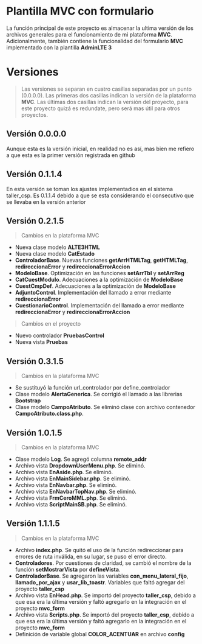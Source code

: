 # Plantilla MVC con formulario

La función principal de este proyecto es almacenar la ultima versión de los archivos generales para el funcionamiento de mi plataforma **MVC**.
Adicionalmente, también contiene la funcionalidad del formulario **MVC** implementado con la plantilla **AdminLTE 3**

# Versiones

> Las versiones se separan en cuatro casillas separadas por un punto (0.0.0.0). Las primeras dos casillas indican la versión de la plataforma **MVC**. Las últimas dos casillas indican la versión del proyecto, para este proyecto quizá es redundate, pero será mas útil para otros proyectos.

## Versión 0.0.0.0

Aunque esta es la versión inicial, en realidad no es así, mas bien me refiero a que esta es la primer versión registrada en github

## Versión 0.1.1.4

En esta versión se toman los ajustes implementadios en el sistema taller_csp. Es 0.1.1.4 debido a que se esta considerando el consecutivo que se llevaba en la versión anterior

## Versión 0.2.1.5

> Cambios en la plataforma MVC

- Nueva clase modelo **ALTE3HTML**
- Nueva clase modelo **CatEstado**
- **ControladorBase**. Nuevas funciones **getArrHTMLTag**, **getHTMLTag**, **redireccionaError** y **redireccionaErrorAccion**
- **ModeloBase**. Optimización en las funciones **setArrTbl** y **setArrReg**
- **CatCuestModulo**. Adecuaciones a la optimización de **ModeloBase**
- **CuestCmpDef**. Adecuaciones a la optimización de **ModeloBase**
- **AdjuntoControl**. Implementación del llamado a error mediante **redireccionaError**
- **CuestionarioControl**. Implementación del llamado a error mediante **redireccionaError** y **redireccionaErrorAccion** 

> Cambios en el proyecto

- Nuevo controlador **PruebasControl**
- Nueva vista **Pruebas**

## Versión 0.3.1.5

> Cambios en la plataforma MVC

- Se sustituyó la función url_controlador por define_controlador
- Clase modelo **AlertaGenerica**. Se corrigió el llamado a las librerias **Bootstrap**
- Clase modelo **CampoAtributo**. Se eliminó clase con archivo contenedor **CampoAtributo.class.php**.

## Versión 1.0.1.5

> Cambios en la plataforma MVC

- Clase modelo **Log**. Se agregó columna **remote_addr**
- Archivo vista **DropdownUserMenu.php**. Se eliminó.
- Archivo vista **EnAside.php**. Se eliminó.
- Archivo vista **EnMainSidebar.php**. Se eliminó.
- Archivo vista **EnNavbar.php**. Se eliminó.
- Archivo vista **EnNavbarTopNav.php**. Se eliminó.
- Archivo vista **FrmCeroMML.php**. Se eliminó.
- Archivo vista **ScriptMainSB.php**. Se eliminó.

## Versión 1.1.1.5

> Cambios en la plataforma MVC

- Archivo **index.php**. Se quitó el uso de la función redireccionar para errores de ruta inválida, en su lugar, se puso el error directo. 
- **Controladores**. Por cuestiones de claridad, se cambió el nombre de la función **setMostrarVista** por **defineVista**.
- **ControladorBase**. Se agregaron las variables **con_menu_lateral_fijo**, **llamado_por_ajax** y **usar_lib_toastr**. Variables que faltó agregar del proyecto **taller_csp** 
- Archivo vista **EnHead.php**. Se importó del proyecto **taller_csp**, debido a que esa era la última versión y faltó agregarlo en la integración en el proyecto **mvc_form**
- Archivo vista **Scripts.php**. Se importó del proyecto **taller_csp**, debido a que esa era la última versión y faltó agregarlo en la integración en el proyecto **mvc_form**
- Definición de variable global **COLOR_ACENTUAR** en archivo **config**